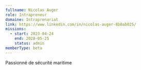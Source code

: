 ```yaml
---
fullname: Nicolas Auger
role: Intrapreneur
domaine: Intraprenariat
link: https://www.linkedin.com/in/nicolas-auger-8b0ab025/
missions:
  - start: 2023-04-24
    end: 2028-05-25
    status: admin
memberType: beta
---
```

Passionné de sécurité maritime